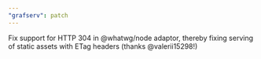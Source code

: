 ```yaml
---
"grafserv": patch
---
```


Fix support for HTTP 304 in @whatwg/node adaptor, thereby fixing serving of
static assets with ETag headers (thanks @valerii15298!)
